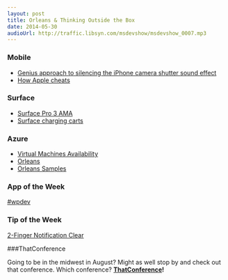 ```yaml
---
layout: post
title: Orleans & Thinking Outside the Box
date: 2014-05-30
audioUrl: http://traffic.libsyn.com/msdevshow/msdevshow_0007.mp3
---
```


### Mobile

* [Genius approach to silencing the iPhone camera shutter sound effect](http://stackoverflow.com/questions/23758875)
* [How Apple cheats](http://marksands.github.io/2014/05/27/how-apple-cheats.html)

### Surface

* [Surface Pro 3 AMA](http://www.wpcentral.com/surface-pro-3-ama-reddit-panos-panay)
* [Surface charging carts](http://www.wpcentral.com/surface-charging-carts-lead-way-mass-enterprise-adoption)

### Azure

* [Virtual Machines Availability](http://azure.microsoft.com/en-us/documentation/articles/virtual-machines-manage-availability/)
* [Orleans](http://research.microsoft.com/en-us/projects/orleans/)
* [Orleans Samples](https://orleans.codeplex.com/)

### App of the Week

[#wpdev](http://www.windowsphone.com/en-us/store/app/wpdev/4ef4e466-4d7f-4ce8-abb0-7cdac4540c5c)

### Tip of the Week

[2-Finger Notification Clear](http://wmpoweruser.com/did-you-know-you-can-hide-all-notifications-in-the-action-center-by-swiping-with-two-fingers/?utm_source=feedburner&utm_medium=feed&utm_campaign=Feed%3A+WmPowerUser+%28WMPowerUser%29)

###ThatConference

Going to be in the midwest in August? Might as well stop by and check out that conference. Which conference? **[ThatConference](http://ThatConference.com)!**